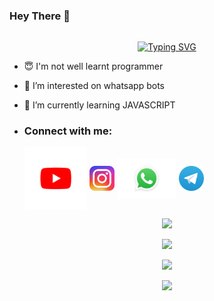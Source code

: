 ### Hey There 👋

## <!-- Typing SVG -->
<p align="center">
    <a href="https://github.com/TechwithAmee1">
        <img align="center"
        src="https://readme-typing-svg.herokuapp.com/?size=30&width=500&lines=HI!!+I+am+Amiya%20+%20Official+..."
            alt="Typing SVG"
        />
    </a>
</p>                                
 





- 😇 I'm not well learnt programmer
 
- 👀 I’m interested on whatsapp bots

- 🌱 I’m currently learning JAVASCRIPT
- <h3 align="left">Connect with me:</h3><p>  <a href="https://youtube.com/channel/UCVSZitR2NTFW9K9wl-luCzQ" target="blank"><img align="center" src="https://github.com/TechwithAmee1/TechwithAmee1/blob/main/Picsart_22-10-28_23-29-00-872.png" alt="https://youtube.com/channel/UCVSZitR2NTFW9K9wl-luCzQ" height="100" width="100" /></a>  <a href="https://instagram.com/mr.amiya.ofc" target="blank"><img align="center" src="https://github.com/TechwithAmee1/TechwithAmee1/blob/main/logo-ig-png-32464.png" alt="https://www.instagram.com/mr.amiya.ofc/" height="40" width="40" /></a>  <a href="https://wa.me/message/KZXTUVIGXKKZG1" target="blank"><img align="center" src="https://github.com/TechwithAmee1/TechwithAmee1/blob/main/IMG-20221027-WA0009.jpg" alt="https://wa.me/message/KZXTUVIGXKKZG1" height="65" width="95" /></a>  <a href="https://t.me/Mr_Amiya_OFC" target="blank"><img align="center" src="https://github.com/TechwithAmee1/TechwithAmee1/blob/main/Telegram_logo.svg.png" alt="https://t.me/Mr_Amiya_OFC" height="40" width="40" /></a> 
</p>



 <p align="center"> <a href="https://github.com/TechwithAmee1"><img src="https://github-profile-trophy.vercel.app/?username=TechwithAmee1&no-bg=true&no-frame=false&theme=algolia"></a></p>

<p align="center"> <a href="https://github.com/TechwithAmee1"><img  src="http://github-readme-streak-stats.herokuapp.com?user=TechwithAmee1&theme=github-dark-blue&hide_border=false&background=DDD9DA00&stroke=00AEFF&fire=00AEFF&ring=00AEFF&currStreakNum=00AEFF&currStreakLabel=00AEFF&sideLabels=00AEFF&dates=00AEFF&sideNums=00AEFF"></a></p>
<p align="center"> <a href="https://github.com/TechwithAmee1"><img src="https://github-readme-stats.vercel.app/api?username=TechwithAmee1&theme=algolia&bg_color=DDD9DA00&text_color=00AEFF&show_icons=TRUE&icon_color=00AEFF" > </a> </p>
<p align="center"> <a href="https://github.com/TechwithAmee1"><img src="https://github-readme-stats.vercel.app/api/top-langs/?username=TechwithAmee1&hide=css,html&theme=algolia&bg_color=DDD9DA00&text_color=00AEFF" > </a> </p>
